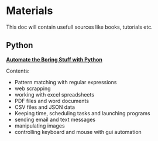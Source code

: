 # Materials

This doc will contain usefull sources like books, tutorials etc.

## Python
**[Automate the Boring Stuff with Python](https://automatetheboringstuff.com/)**

Contents:
* Pattern matching with regular expressions
* web scrapping
* working with excel spreadsheets
* PDF files and word documents
* CSV files and JSON data
* Keeping time, scheduling tasks and launching programs
* sending email and text messages
* manipulating images
* controlling keyboard and mouse with gui automation
